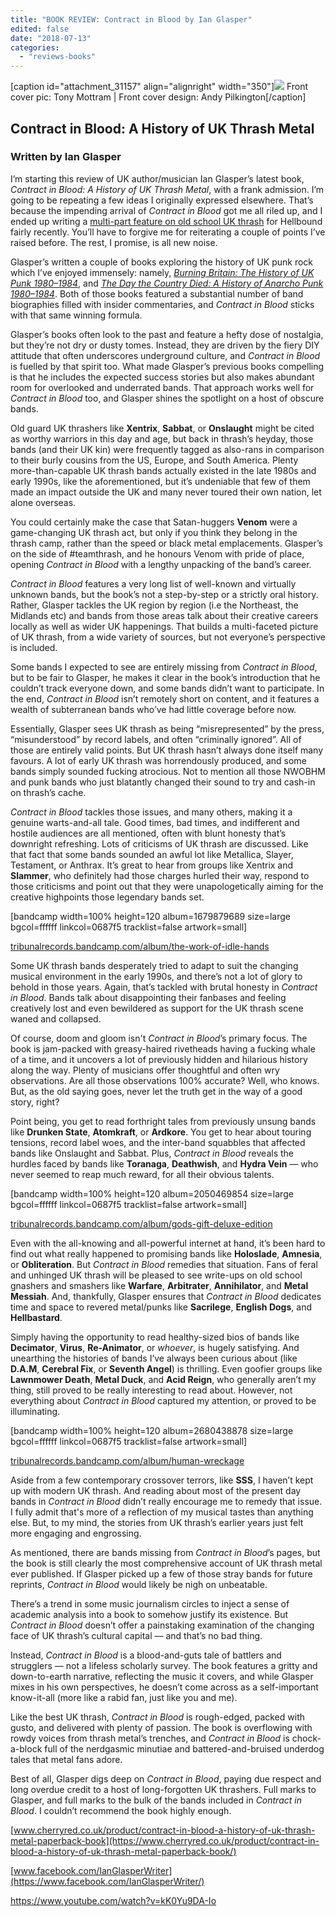 ```yaml
---
title: "BOOK REVIEW: Contract in Blood by Ian Glasper"
edited: false
date: "2018-07-13"
categories:
  - "reviews-books"
---
```


\[caption id="attachment\_31157" align="alignright" width="350"\]![](https://www.hellbound.ca/wp-content/uploads/2018/07/CONTRACT-IN-BLOOD-Book-1-201x300.jpg) Front cover pic: Tony Mottram | Front cover design: Andy Pilkington\[/caption\]

## Contract in Blood: A History of UK Thrash Metal

### Written by Ian Glasper

I’m starting this review of UK author/musician Ian Glasper’s latest book, _Contract in Blood: A History of UK Thrash Metal_, with a frank admission. I’m going to be repeating a few ideas I originally expressed elsewhere. That’s because the impending arrival of _Contract in Blood_ got me all riled up, and I ended up writing a [multi-part feature on old school UK thrash](https://www.hellbound.ca/2017/07/uk-thrash-part-4/) for Hellbound fairly recently. You’ll have to forgive me for reiterating a couple of points I’ve raised before. The rest, I promise, is all new noise.

Glasper’s written a couple of books exploring the history of UK punk rock which I’ve enjoyed immensely: namely, [_Burning Britain: The History of UK Punk 1980–1984_](https://www.cherryred.co.uk/product/burning-britain-story-independent-uk-punk-1980-1983-various-artists-4cd-box-set/), and _[The Day the Country Died: A History of Anarcho Punk 1980–1984](https://secure.pmpress.org/index.php?l=product_detail&p=623)_. Both of those books featured a substantial number of band biographies filled with insider commentaries, and _Contract in Blood_ sticks with that same winning formula.

Glasper’s books often look to the past and feature a hefty dose of nostalgia, but they’re not dry or dusty tomes. Instead, they are driven by the fiery DIY attitude that often underscores underground culture, and _Contract in Blood_ is fuelled by that spirit too. What made Glasper’s previous books compelling is that he includes the expected success stories but also makes abundant room for overlooked and underrated bands. That approach works well for _Contract in Blood_ too, and Glasper shines the spotlight on a host of obscure bands.

Old guard UK thrashers like **Xentrix**, **Sabbat**, or **Onslaught** might be cited as worthy warriors in this day and age, but back in thrash’s heyday, those bands (and their UK kin) were frequently tagged as also-rans in comparison to their burly cousins from the US, Europe, and South America. Plenty more-than-capable UK thrash bands actually existed in the late 1980s and early 1990s, like the aforementioned, but it’s undeniable that few of them made an impact outside the UK and many never toured their own nation, let alone overseas.

You could certainly make the case that Satan-huggers **Venom** were a game-changing UK thrash act, but only if you think they belong in the thrash camp, rather than the speed or black metal emplacements. Glasper’s on the side of #teamthrash, and he honours Venom with pride of place, opening _Contract in Blood_ with a lengthy unpacking of the band’s career.

_Contract in Blood_ features a very long list of well-known and virtually unknown bands, but the book’s not a step-by-step or a strictly oral history. Rather, Glasper tackles the UK region by region (i.e the Northeast, the Midlands etc) and bands from those areas talk about their creative careers locally as well as wider UK happenings. That builds a multi-faceted picture of UK thrash, from a wide variety of sources, but not everyone’s perspective is included.

Some bands I expected to see are entirely missing from _Contract in Blood_, but to be fair to Glasper, he makes it clear in the book’s introduction that he couldn’t track everyone down, and some bands didn’t want to participate. In the end, _Contract in Blood_ isn’t remotely short on content, and it features a wealth of subterranean bands who’ve had little coverage before now.

Essentially, Glasper sees UK thrash as being “misrepresented” by the press, “misunderstood” by record labels, and often “criminally ignored”. All of those are entirely valid points. But UK thrash hasn’t always done itself many favours. A lot of early UK thrash was horrendously produced, and some bands simply sounded fucking atrocious. Not to mention all those NWOBHM and punk bands who just blatantly changed their sound to try and cash-in on thrash’s cache.

_Contract in Blood_ tackles those issues, and many others, making it a genuine warts-and-all tale. Good times, bad times, and indifferent and hostile audiences are all mentioned, often with blunt honesty that’s downright refreshing. Lots of criticisms of UK thrash are discussed. Like that fact that some bands sounded an awful lot like Metallica, Slayer, Testament, or Anthrax. It’s great to hear from groups like Xentrix and **Slammer**, who definitely had those charges hurled their way, respond to those criticisms and point out that they were unapologetically aiming for the creative highpoints those legendary bands set.

\[bandcamp width=100% height=120 album=1679879689 size=large bgcol=ffffff linkcol=0687f5 tracklist=false artwork=small\]

[tribunalrecords.bandcamp.com/album/the-work-of-idle-hands](https://tribunalrecords.bandcamp.com/album/the-work-of-idle-hands)

Some UK thrash bands desperately tried to adapt to suit the changing musical environment in the early 1990s, and there’s not a lot of glory to behold in those years. Again, that’s tackled with brutal honesty in _Contract in Blood_. Bands talk about disappointing their fanbases and feeling creatively lost and even bewildered as support for the UK thrash scene waned and collapsed.

Of course, doom and gloom isn't _Contract in Blood_’s primary focus. The book is jam-packed with greasy-haired rivetheads having a fucking whale of a time, and it uncovers a lot of previously hidden and hilarious history along the way. Plenty of musicians offer thoughtful and often wry observations. Are all those observations 100% accurate? Well, who knows. But, as the old saying goes, never let the truth get in the way of a good story, right?

Point being, you get to read forthright tales from previously unsung bands like **Drunken State**, **Atomkraft**, or **Ardkore**. You get to hear about touring tensions, record label woes, and the inter-band squabbles that affected bands like Onslaught and Sabbat. Plus, _Contract in Blood_ reveals the hurdles faced by bands like **Toranaga**, **Deathwish**, and **Hydra Vein** –– who never seemed to reap much reward, for all their obvious talents.

\[bandcamp width=100% height=120 album=2050469854 size=large bgcol=ffffff linkcol=0687f5 tracklist=false artwork=small\]

[tribunalrecords.bandcamp.com/album/gods-gift-deluxe-edition](https://tribunalrecords.bandcamp.com/album/gods-gift-deluxe-edition)

Even with the all-knowing and all-powerful internet at hand, it’s been hard to find out what really happened to promising bands like **Holoslade**, **Amnesia**, or **Obliteration**. But _Contract in Blood_ remedies that situation. Fans of feral and unhinged UK thrash will be pleased to see write-ups on old school gnashers and smashers like **Warfare**, **Arbitrater**, **Annihilator**, and **Metal Messiah**. And, thankfully, Glasper ensures that _Contract in Blood_ dedicates time and space to revered metal/punks like **Sacrilege**, **English Dogs**, and **Hellbastard**.

Simply having the opportunity to read healthy-sized bios of bands like **Decimator**, **Virus**, **Re-Animator**, or _whoever_, is hugely satisfying. And unearthing the histories of bands I’ve always been curious about (like **D.A.M**, **Cerebral Fix**, or **Seventh Angel**) is thrilling. Even goofier groups like **Lawnmower Death**, **Metal Duck**, and **Acid Reign**, who generally aren’t my thing, still proved to be really interesting to read about. However, not everything about _Contract in Blood_ captured my attention, or proved to be illuminating.

\[bandcamp width=100% height=120 album=2680438878 size=large bgcol=ffffff linkcol=0687f5 tracklist=false artwork=small\]

[tribunalrecords.bandcamp.com/album/human-wreckage](https://tribunalrecords.bandcamp.com/album/human-wreckage)

Aside from a few contemporary crossover terrors, like **SSS**, I haven’t kept up with modern UK thrash. And reading about most of the present day bands in _Contract in Blood_ didn’t really encourage me to remedy that issue. I fully admit that's more of a reflection of my musical tastes than anything else. But, to my mind, the stories from UK thrash’s earlier years just felt more engaging and engrossing.

As mentioned, there are bands missing from _Contract in Blood_’s pages, but the book is still clearly the most comprehensive account of UK thrash metal ever published. If Glasper picked up a few of those stray bands for future reprints, _Contract in Blood_ would likely be nigh on unbeatable.

There’s a trend in some music journalism circles to inject a sense of academic analysis into a book to somehow justify its existence. But _Contract in Blood_ doesn’t offer a painstaking examination of the changing face of UK thrash’s cultural capital –– and that’s no bad thing.

Instead, _Contract in Blood_ is a blood-and-guts tale of battlers and strugglers –– not a lifeless scholarly survey. The book features a gritty and down-to-earth narrative, reflecting the music it covers, and while Glasper mixes in his own perspectives, he doesn’t come across as a self-important know-it-all (more like a rabid fan, just like you and me).

Like the best UK thrash, _Contract in Blood_ is rough-edged, packed with gusto, and delivered with plenty of passion. The book is overflowing with rowdy voices from thrash metal’s trenches, and _Contract in Blood_ is chock-a-block full of the nerdgasmic minutiae and battered-and-bruised underdog tales that metal fans adore.

Best of all, Glasper digs deep on _Contract in Blood_, paying due respect and long overdue credit to a host of long-forgotten UK thrashers. Full marks to Glasper, and full marks to the bulk of the bands included in _Contract in Blood_. I couldn’t recommend the book highly enough.

[www.cherryred.co.uk/product/contract-in-blood-a-history-of-uk-thrash-metal-paperback-book](https://www.cherryred.co.uk/product/contract-in-blood-a-history-of-uk-thrash-metal-paperback-book/)

[www.facebook.com/IanGlasperWriter](https://www.facebook.com/IanGlasperWriter/)

https://www.youtube.com/watch?v=kK0Yu9DA-Io
